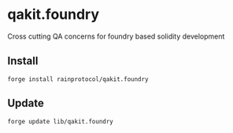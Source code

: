 # qakit.foundry
Cross cutting QA concerns for foundry based solidity development

## Install

`forge install rainprotocol/qakit.foundry`

## Update

`forge update lib/qakit.foundry`
